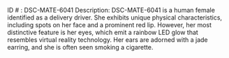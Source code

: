 ID # : DSC-MATE-6041
Description: DSC-MATE-6041 is a human female identified as a delivery driver. She exhibits unique physical characteristics, including spots on her face and a prominent red lip. However, her most distinctive feature is her eyes, which emit a rainbow LED glow that resembles virtual reality technology. Her ears are adorned with a jade earring, and she is often seen smoking a cigarette.
